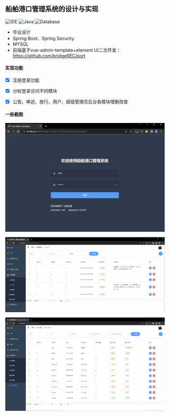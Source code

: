 ## 船舶港口管理系统的设计与实现 
![IDE](https://img.shields.io/badge/IDE-IntelliJ%20IDEA-brightgreen.svg) ![Java](https://img.shields.io/badge/Java-1.8-blue.svg) ![Database](https://img.shields.io/badge/Database-MySQL-lightgrey.svg) 
- 毕业设计
- Spring Boot、Spring Security
- MYSQL
- 前端基于vue-admin-template+element UI二次开发：https://github.com/bridgeREC/port

#### 实现功能
- [x] 注册登录功能
- [x] 分权登录访问不同模块
- [x] 公告、申述、放行、用户、超级管理员后台各模块增删改查  


#### 一些截图
![image](https://github.com/bridgeREC/port-admin/blob/master/images/login.PNG)

![image](https://github.com/bridgeREC/port-admin/blob/master/images/%E6%8D%95%E8%8E%B7%E6%94%BE%E8%A1%8C%E7%AE%A1%E7%90%86.PNG)

![image](https://github.com/bridgeREC/port-admin/blob/fe964cf6bb72bc291afd5f015044a55da779f79c/images/ROOT.PNG)
